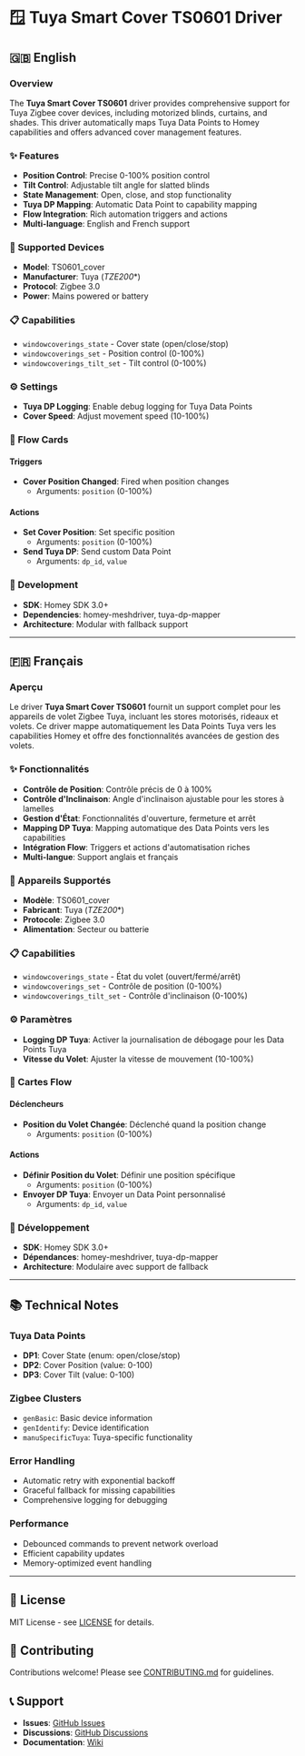 # 🪟 Tuya Smart Cover TS0601 Driver

## 🇬🇧 English

### Overview
The **Tuya Smart Cover TS0601** driver provides comprehensive support for Tuya Zigbee cover devices, including motorized blinds, curtains, and shades. This driver automatically maps Tuya Data Points to Homey capabilities and offers advanced cover management features.

### ✨ Features
- **Position Control**: Precise 0-100% position control
- **Tilt Control**: Adjustable tilt angle for slatted blinds
- **State Management**: Open, close, and stop functionality
- **Tuya DP Mapping**: Automatic Data Point to capability mapping
- **Flow Integration**: Rich automation triggers and actions
- **Multi-language**: English and French support

### 🔧 Supported Devices
- **Model**: TS0601_cover
- **Manufacturer**: Tuya (_TZE200_*)
- **Protocol**: Zigbee 3.0
- **Power**: Mains powered or battery

### 📋 Capabilities
- `windowcoverings_state` - Cover state (open/close/stop)
- `windowcoverings_set` - Position control (0-100%)
- `windowcoverings_tilt_set` - Tilt control (0-100%)

### ⚙️ Settings
- **Tuya DP Logging**: Enable debug logging for Tuya Data Points
- **Cover Speed**: Adjust movement speed (10-100%)

### 🔄 Flow Cards

#### Triggers
- **Cover Position Changed**: Fired when position changes
  - Arguments: `position` (0-100%)

#### Actions
- **Set Cover Position**: Set specific position
  - Arguments: `position` (0-100%)
- **Send Tuya DP**: Send custom Data Point
  - Arguments: `dp_id`, `value`

### 🧪 Development
- **SDK**: Homey SDK 3.0+
- **Dependencies**: homey-meshdriver, tuya-dp-mapper
- **Architecture**: Modular with fallback support

---

## 🇫🇷 Français

### Aperçu
Le driver **Tuya Smart Cover TS0601** fournit un support complet pour les appareils de volet Zigbee Tuya, incluant les stores motorisés, rideaux et volets. Ce driver mappe automatiquement les Data Points Tuya vers les capabilities Homey et offre des fonctionnalités avancées de gestion des volets.

### ✨ Fonctionnalités
- **Contrôle de Position**: Contrôle précis de 0 à 100%
- **Contrôle d'Inclinaison**: Angle d'inclinaison ajustable pour les stores à lamelles
- **Gestion d'État**: Fonctionnalités d'ouverture, fermeture et arrêt
- **Mapping DP Tuya**: Mapping automatique des Data Points vers les capabilities
- **Intégration Flow**: Triggers et actions d'automatisation riches
- **Multi-langue**: Support anglais et français

### 🔧 Appareils Supportés
- **Modèle**: TS0601_cover
- **Fabricant**: Tuya (_TZE200_*)
- **Protocole**: Zigbee 3.0
- **Alimentation**: Secteur ou batterie

### 📋 Capabilities
- `windowcoverings_state` - État du volet (ouvert/fermé/arrêt)
- `windowcoverings_set` - Contrôle de position (0-100%)
- `windowcoverings_tilt_set` - Contrôle d'inclinaison (0-100%)

### ⚙️ Paramètres
- **Logging DP Tuya**: Activer la journalisation de débogage pour les Data Points Tuya
- **Vitesse du Volet**: Ajuster la vitesse de mouvement (10-100%)

### 🔄 Cartes Flow

#### Déclencheurs
- **Position du Volet Changée**: Déclenché quand la position change
  - Arguments: `position` (0-100%)

#### Actions
- **Définir Position du Volet**: Définir une position spécifique
  - Arguments: `position` (0-100%)
- **Envoyer DP Tuya**: Envoyer un Data Point personnalisé
  - Arguments: `dp_id`, `value`

### 🧪 Développement
- **SDK**: Homey SDK 3.0+
- **Dépendances**: homey-meshdriver, tuya-dp-mapper
- **Architecture**: Modulaire avec support de fallback

---

## 📚 Technical Notes

### Tuya Data Points
- **DP1**: Cover State (enum: open/close/stop)
- **DP2**: Cover Position (value: 0-100)
- **DP3**: Cover Tilt (value: 0-100)

### Zigbee Clusters
- `genBasic`: Basic device information
- `genIdentify`: Device identification
- `manuSpecificTuya`: Tuya-specific functionality

### Error Handling
- Automatic retry with exponential backoff
- Graceful fallback for missing capabilities
- Comprehensive logging for debugging

### Performance
- Debounced commands to prevent network overload
- Efficient capability updates
- Memory-optimized event handling

---

## 📄 License
MIT License - see [LICENSE](../../../LICENSE) for details.

## 🤝 Contributing
Contributions welcome! Please see [CONTRIBUTING.md](../../../CONTRIBUTING.md) for guidelines.

## 📞 Support
- **Issues**: [GitHub Issues](https://github.com/dlnraja/com.tuya.zigbee/issues)
- **Discussions**: [GitHub Discussions](https://github.com/dlnraja/com.tuya.zigbee/discussions)
- **Documentation**: [Wiki](https://github.com/dlnraja/com.tuya.zigbee/wiki)

